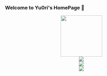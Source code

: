 ### Welcome to Yu0ri's HomePage 👋

<!--  GitHub 统计卡片-->
<div align="center">
    <img height="137px" src="https://github-readme-stats.vercel.app/api?username=Yu0ri&hide_title=true&hide_border=true&show_icons=trueline_height=21&theme=blueberry" />
</div>

<!--  编程语言使用-->
<div align="center">
    <img  src="https://github-readme-stats.vercel.app/api/top-langs/?username=Yu0ri&hide_title=true&hide_border=true&layout=compact&langs_count=6&text_color=000&icon_color=fff&bg_color=0,52fa5a,4dfcff,c64dff&theme=graywhite" />
</div>

<!--  奖杯-->
<div align="center">
  <img  src="https://github-profile-trophy.vercel.app/?username=Yu0ri&theme=gruvbox&row=1&column=7&no-frame=true&no-bg=true" />
</div>

<!--  活动轨迹-->
<div align="center">
    <img src="https://activity-graph.herokuapp.com/graph?username=Yu0ri&theme=xcode" />
</div>
